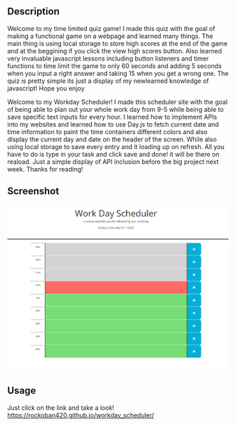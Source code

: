 ## Description
Welcome to my time limited quiz game! I made this quiz with the goal of making a functional game on a webpage and learned many things. The main thing is using local storage to store high scores at the end of the game and at the beggining if you click the view high scores button. Also learned very invaluable javascript lessons including button listeners and timer functions to time limit the game to only 60 seconds and adding 5 seconds when you input a right answer and taking 15 when you get a wrong one. The quiz is pretty simple its just a display of my newlearned knowledge of javascript! Hope you enjoy

Welcome to my Workday Scheduler! I made this scheduler site with the goal of being able to plan out your whole work day from 9-5 while being able to save specific text inputs for every hour. I learned how to implement APIs into my websites and learned how to use Day.js to fetch current date and time information to paint the time containers different colors and also display the current day and date on the header of the screen. While also using local storage to save every entry and it loading up on refresh. All you have to do is type in your task and click save and done! it will be there on reaload. Just a simple display of API inclusion before the big project next week. Thanks for reading!

## Screenshot
![Screenshot](./Assets/workday_ss.png)

## Usage
Just click on the link and take a look! https://rockoban420.github.io/workday_scheduler/